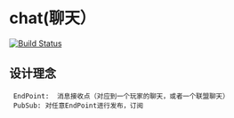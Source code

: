 # chat(聊天）
[![Build Status](https://travis-ci.org/GameGophers/chat.svg)](https://travis-ci.org/GameGophers/chat)

## 设计理念

     EndPoint:  消息接收点（对应到一个玩家的聊天，或者一个联盟聊天） 
     PubSub: 对任意EndPoint进行发布，订阅
     

